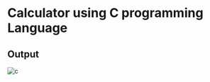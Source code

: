 # Calculator using C programming Language
## Output
![c](https://user-images.githubusercontent.com/64095824/94606061-8fd05d00-02b7-11eb-8716-58d59c01dc8f.png)
